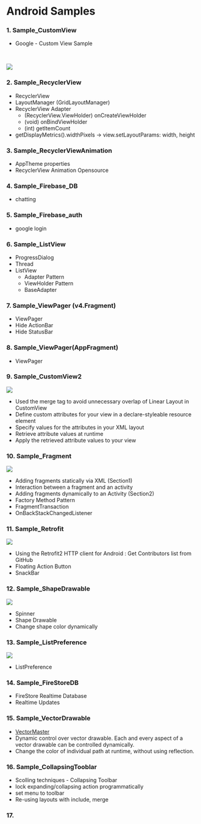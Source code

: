 # Android Samples


### 1. Sample_CustomView
 - Google - Custom View Sample
 <br />
 
 ![](https://dl.dropboxusercontent.com/s/beb3sc17w91d3m3/C2D7E194-488E-4337-B71A-8C87753E2E8F-17554-00008ECFB69C28AA.gif?dl=0)

### 2. Sample_RecyclerView
 - RecyclerView
 - LayoutManager (GridLayoutManager)
 - RecyclerView Adapter
	- (RecyclerView.ViewHolder) onCreateViewHolder
	- (void) onBindViewHolder
	- (int) getItemCount
 - getDisplayMetrics().widthPixels -> view.setLayoutParams: width, height

### 3. Sample_RecyclerViewAnimation
 - AppTheme properties
 - RecyclerView Animation Opensource

### 4. Sample_Firebase_DB
 - chatting

### 5. Sample_Firebase_auth
 - google login

### 6. Sample_ListView
 - ProgressDialog
 - Thread
 - ListView
	- Adapter Pattern
	- ViewHolder Pattern
	- BaseAdapter

### 7. Sample_ViewPager (v4.Fragment)
 - ViewPager
 - Hide ActionBar
 - Hide StatusBar

### 8. Sample_ViewPager(AppFragment)
 - ViewPager

### 9. Sample_CustomView2

![](https://dl.dropboxusercontent.com/s/5h7p4v6w5lp7hv8/BDD05D6F-337E-4A53-9384-9A9349BBC546-17554-00009BC6C442B04A.gif?dl=0)

 - Used the merge tag to avoid unnecessary overlap of Linear Layout in CustomView
 - Define custom attributes for your view in a declare-styleable resource element
 - Specify values for the attributes in your XML layout
 - Retrieve attribute values at runtime
 - Apply the retrieved attribute values to your view

### 10. Sample_Fragment

![](https://dl.dropboxusercontent.com/s/urzxsflrag9ffdb/3E80EAFE-0E1B-4FCA-9A6F-AE6492B30B84-17554-0000C9D21D1ED7A0.gif?dl=0)

 - Adding fragments statically via XML (Section1)
 - Interaction between a fragment and an activity
 - Adding fragments dynamically to an Activity (Section2)
 - Factory Method Pattern
 - FragmentTransaction
 - OnBackStackChangedListener

### 11. Sample_Retrofit

![](https://dl.dropboxusercontent.com/s/qe6qoue7u1nho0z/10EC6F31-D707-4288-AD7E-8CE7F1B6735B-11760-0000245E330F2609.gif?dl=0)

 - Using the Retrofit2 HTTP client for Android
   : Get Contributors list from GitHub
 - Floating Action Button
 - SnackBar

### 12. Sample_ShapeDrawable

![](https://dl.dropboxusercontent.com/s/bnwuse632993raf/27CCD8F0-B309-4FC7-8929-20769B4E6A9E-6355-00003B3CA5CED9B4.gif?dl=0)

- Spinner
- Shape Drawable
- Change shape color dynamically

### 13. Sample_ListPreference

![](https://dl.dropboxusercontent.com/s/jhpczwyg7t19d6l/D3F104AF-3297-41D6-A7B6-167DBFB95670-749-0000D2EF6B1B7596.gif?dl=0)

- ListPreference

### 14. Sample_FireStoreDB

- FireStore Realtime Database
- Realtime Updates

### 15. Sample_VectorDrawable

- [VectorMaster](https://github.com/harjot-oberai/VectorMaster)
- Dynamic control over vector drawable. Each and every aspect of a vector drawable can be controlled dynamically.
- Change the color of individual path at runtime, without using reflection.

### 16. Sample_CollapsingTooblar

- Scolling techniques - Collapsing Toolbar
- lock expanding/collapsing action programmatically
- set menu to toolbar
- Re-using layouts with include, merge

### 17. 
